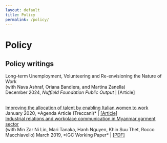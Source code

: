 ```yaml
---
layout: default
title: Policy
permalink: /policy/
---
```


# Policy
## Policy writings


Long-term Unemployment, Volunteering and Re-envisioning the Nature of Work<br>
(with Nava Ashraf, Oriana Bandiera, and Martina Zanella)<br>
December 2024, *Nuffield Foundation Public Output*  |  [Article]

<br>
<a href="https://www.treccani.it/magazine/agenda/articoli/economia-e-innovazione/gender_gap.html" target="_blank" rel="noopener noreferrer">Improving the allocation of talent by enabling Italian women to work</a> <br>
January 2020, *Agenda Article (Treccani)* | <a href="https://www.treccani.it/magazine/agenda/articoli/economia-e-innovazione/gender_gap.html" target="_blank" rel="noopener noreferrer">[Article]</a>


<br>
<a href="https://www.theigc.org/publications/industrial-relations-and-workplace-communication-myanmar-garment-sector" target="_blank" rel="noopener noreferrer">Industrial relations and workplace communication in Myanmar garment sector</a> <br>
(with Min Zar Ni Lin, Mari Tanaka, Hanh Nguyen, Khin Suu Thet, Rocco Macchiavello)  
March 2019, *IGC Working Paper* | <a href="/assets/files/Tanaka-et-al-2019-Working-paper.pdf" target="_blank" rel="noopener noreferrer">[PDF]</a>


